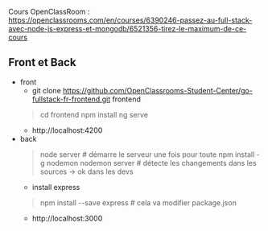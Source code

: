 Cours OpenClassRoom : https://openclassrooms.com/en/courses/6390246-passez-au-full-stack-avec-node-js-express-et-mongodb/6521356-tirez-le-maximum-de-ce-cours
## Front et Back
- front
  - git clone https://github.com/OpenClassrooms-Student-Center/go-fullstack-fr-frontend.git frontend
  > cd frontend
  > npm install
  > ng serve
  - http://localhost:4200
- back
  > node server               # démarre le serveur une fois pour toute
  > npm install -g nodemon
  > nodemon server            # détecte les changements dans les sources -> ok dans les devs
  - install express
  > npm install --save express     # cela va modifier package.json
  - http://localhost:3000
  
    
